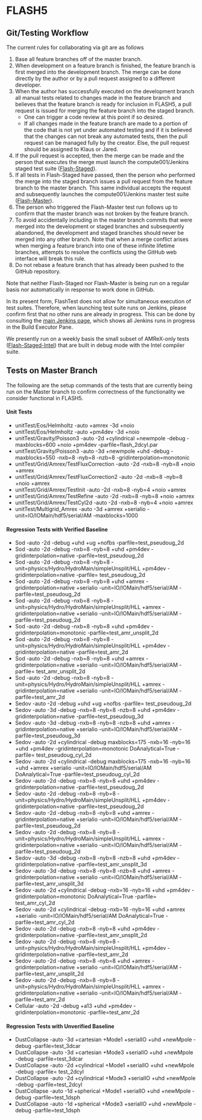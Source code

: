 # FLASH5

## Git/Testing Workflow

The current rules for collaborating via git are as follows
1.  Base all feature branches off of the master branch.
2.  When development on a feature branch is finished, the feature branch is
first merged into the development branch.  The merge can be done directly by the
author or by a pull request assigned to a different developer.
3.  When the author has successfully executed on the development branch all 
manual tests related to changes made in the feature branch and believes that the
feature branch is ready for inclusion in FLASH5, a pull request is issued for
merging the feature branch into the staged branch.
    * One can trigger a code review at this point if so desired.
    * If all changes made in the feature branch are made to a portion of the code
that is not yet under automated testing and if it is believed that the changes can not break
any automated tests, then the pull request can be managed fully by the creator.
Else, the pull request should be assigned to Klaus or Jared.
4.  If the pull request is accepted, then the merge can be made and the person
that executes the merge must launch the compute001/Jenkins staged test suite ([Flash-Staged](https://jenkins-ci.mcs.anl.gov/job/Flash-Staged/)).
5.  If all tests in Flash-Staged have passed, then the person who performed the
merge into the staged branch issues a pull request from the feature branch to
the master branch.  This same individual accepts the request and subsequently
launches the compute001/Jenkins master test suite ([Flash-Master](https://jenkins-ci.mcs.anl.gov/job/Flash-Master/)).
6.  The person who triggered the Flash-Master test run follows up to confirm
that the master branch was not broken by the feature branch.
7.  To avoid accidentally including in the master branch commits that were
merged into the development or staged branches and subsequently abandoned, the
development and staged branches should never be merged into any other branch.
Note that when a merge conflict arises when merging a feature branch into one of
these infinite lifetime branches, attempts to resolve the conflicts using the
GitHub web interface will break this rule.
8.  Do not rebase a feature branch that has already been pushed to the GitHub
repository.

Note that neither Flash-Staged nor Flash-Master is being run on a regular basis
nor automatically in response to work done in GitHub.

In its present form, FlashTest does not allow for simultaneous execution of test
suites.  Therefore, when launching test suite runs on Jenkins, please confirm
first that no other runs are already in progress.  This can be done by consulting the [main Jenkins page](https://jenkins-ci.mcs.anl.gov), which shows all Jenkins runs in progress in the Build Executor Pane.

We presently run on a weekly basis the small subset of AMReX-only tests ([Flash-Staged-Intel](https://jenkins-ci.mcs.anl.gov/job/Flash-Staged-Intel/)) that are built in debug mode with the Intel compiler suite.

## Tests on Master Branch

The following are the setup commands of the tests that are currently being run on the Master branch to confirm correctness of the functionality we consider functional in FLASH5.

#### Unit Tests
* unitTest/Eos/Helmholtz -auto +amrex -3d +noio
* unitTest/Eos/Helmholtz -auto +pm4dev -3d +noio
* unitTest/Gravity/Poisson3 -auto -2d +cylindrical +newmpole -debug -maxblocks=600 +noio +pm4dev -parfile=flash_2dcyl.par
* unitTest/Gravity/Poisson3 -auto -3d +newmpole +uhd -debug -maxblocks=550 -nxb=8 -nyb=8 -nzb=8 -gridinterpolation=monotonic
* unitTest/Grid/Amrex/TestFluxCorrection -auto -2d -nxb=8 -nyb=8 +noio +amrex
* unitTest/Grid/Amrex/TestFluxCorrection2 -auto -2d -nxb=8 -nyb=8 +noio +amrex
* unitTest/Grid/Amrex/TestInit -auto -2d -nxb=8 -nyb=4 +noio +amrex
* unitTest/Grid/Amrex/TestRefine -auto -2d -nxb=8 -nyb=8 +noio +amrex
* unitTest/Grid/Amrex/TestCyl2d -auto -2d -nxb=8 -nyb=4 +noio +amrex
* unitTest/Multigrid_Amrex -auto -3d +amrex +serialio -unit=IO/IOMain/hdf5/serial/AM -maxblocks=1000

#### Regression Tests with Verified Baseline
* Sod -auto -2d -debug +uhd +ug +nofbs -parfile=test_pseudoug_2d
* Sod -auto -2d -debug -nxb=8 -nyb=8 +uhd +pm4dev -gridinterpolation=native -parfile=test_pseudoug_2d
* Sod -auto -2d -debug -nxb=8 -nyb=8 -unit=physics/Hydro/HydroMain/simpleUnsplit/HLL +pm4dev -gridinterpolation=native -parfile=	test_pseudoug_2d
* Sod -auto -2d -debug -nxb=8 -nyb=8 +uhd +amrex -gridinterpolation=native +serialio -unit=IO/IOMain/hdf5/serial/AM -parfile=test_pseudoug_2d
* Sod -auto -2d -debug -nxb=8 -nyb=8 -unit=physics/Hydro/HydroMain/simpleUnsplit/HLL +amrex -gridinterpolation=native +serialio -unit=IO/IOMain/hdf5/serial/AM -parfile=test_pseudoug_2d
* Sod -auto -2d -debug -nxb=8 -nyb=8 +uhd +pm4dev -gridinterpolation=monotonic -parfile=test_amr_unsplit_2d
* Sod -auto -2d -debug -nxb=8 -nyb=8 -unit=physics/Hydro/HydroMain/simpleUnsplit/HLL +pm4dev -gridinterpolation=native -parfile=test_amr_2d
* Sod -auto -2d -debug -nxb=8 -nyb=8 +uhd +amrex -gridinterpolation=native +serialio -unit=IO/IOMain/hdf5/serial/AM -parfile=	test_amr_unsplit_2d
* Sod -auto -2d -debug -nxb=8 -nyb=8 -unit=physics/Hydro/HydroMain/simpleUnsplit/HLL +amrex -gridinterpolation=native +serialio -unit=IO/IOMain/hdf5/serial/AM -parfile=test_amr_2d
* Sedov -auto -2d -debug +uhd +ug +nofbs -parfile=	test_pseudoug_2d
* Sedov -auto -3d -debug -nxb=8 -nyb=8 -nzb=8 +uhd +pm4dev -gridinterpolation=native -parfile=test_pseudoug_3d
* Sedov -auto -3d -debug -nxb=8 -nyb=8 -nzb=8 +uhd +amrex -gridinterpolation=native +serialio -unit=IO/IOMain/hdf5/serial/AM -parfile=test_pseudoug_3d
* Sedov -auto -2d +cylindrical -debug maxblocks=175 -nxb=16 -nyb=16 +uhd +pm4dev -gridinterpolation=monotonic DoAnalytical=True -parfile=	test_pseudoug_cyl_2d
* Sedov -auto -2d +cylindrical -debug maxblocks=175 -nxb=16 -nyb=16 +uhd +amrex +serialio -unit=IO/IOMain/hdf5/serial/AM DoAnalytical=True -parfile=test_pseudoug_cyl_2d
* Sedov -auto -2d -debug -nxb=8 -nyb=8 +uhd +pm4dev -gridinterpolation=native -parfile=test_pseudoug_2d
* Sedov -auto -2d -debug -nxb=8 -nyb=8 -unit=physics/Hydro/HydroMain/simpleUnsplit/HLL +pm4dev -gridinterpolation=native -parfile=test_pseudoug_2d
* Sedov -auto -2d -debug -nxb=8 -nyb=8 +uhd +amrex -gridinterpolation=native +serialio -unit=IO/IOMain/hdf5/serial/AM -parfile=test_pseudoug_2d
* Sedov -auto -2d -debug -nxb=8 -nyb=8 -unit=physics/Hydro/HydroMain/simpleUnsplit/HLL +amrex -gridinterpolation=native +serialio -unit=IO/IOMain/hdf5/serial/AM -parfile=test_pseudoug_2d
* Sedov -auto -3d -debug -nxb=8 -nyb=8 -nzb=8 +uhd +pm4dev -gridinterpolation=native -parfile=test_amr_unsplit_3d
* Sedov -auto -3d -debug -nxb=8 -nyb=8 -nzb=8 +uhd +amrex -gridinterpolation=native +serialio -unit=IO/IOMain/hdf5/serial/AM -parfile=test_amr_unsplit_3d
* Sedov -auto -2d +cylindrical -debug -nxb=16 -nyb=16 +uhd +pm4dev -gridinterpolation=monotonic DoAnalytical=True -parfile=	test_amr_cyl_2d
* Sedov -auto -2d +cylindrical -debug -nxb=16 -nyb=16 +uhd +amrex +serialio -unit=IO/IOMain/hdf5/serial/AM DoAnalytical=True -parfile=test_amr_cyl_2d
* Sedov -auto -2d -debug -nxb=8 -nyb=8 +uhd +pm4dev -gridinterpolation=native -parfile=test_amr_unsplit_2d
* Sedov -auto -2d -debug -nxb=8 -nyb=8 -unit=physics/Hydro/HydroMain/simpleUnsplit/HLL +pm4dev -gridinterpolation=native -parfile=test_amr_2d
* Sedov -auto -2d -debug -nxb=8 -nyb=8 +uhd +amrex -gridinterpolation=native +serialio -unit=IO/IOMain/hdf5/serial/AM -parfile=test_amr_unsplit_2d
* Sedov -auto -2d -debug -nxb=8 -nyb=8 -unit=physics/Hydro/HydroMain/simpleUnsplit/HLL +amrex -gridinterpolation=native +serialio -unit=IO/IOMain/hdf5/serial/AM -parfile=test_amr_2d
* Cellular -auto -2d -debug +a13 +uhd +pm4dev -gridinterpolation=monotonic -parfile=test_amr_2d

#### Regression Tests with Unverified Baseline
* DustCollapse -auto -3d +cartesian +Mode1 +serialIO +uhd +newMpole -debug -parfile=test_3dcar
* DustCollapse -auto -3d +cartesian +Mode3 +serialIO +uhd +newMpole -debug -parfile=test_3dcar
* DustCollapse -auto -2d +cylindrical +Mode1 +serialIO +uhd +newMpole -debug -parfile=	test_2dcyl
* DustCollapse -auto -2d +cylindrical +Mode3 +serialIO +uhd +newMpole -debug -parfile=test_2dcyl
* DustCollapse -auto -1d +spherical +Mode1 +serialIO +uhd +newMpole -debug -parfile=test_1dsph
* DustCollapse -auto -1d +spherical +Mode3 +serialIO +uhd +newMpole -debug -parfile=test_1dsph
